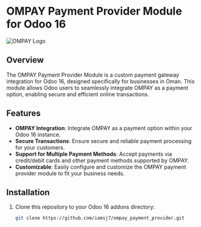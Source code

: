 # OMPAY Payment Provider Module for Odoo 16

![OMPAY Logo](https://docs.ompay.com/logo.png)

## Overview

The OMPAY Payment Provider Module is a custom payment gateway integration for Odoo 16, designed specifically for businesses in Oman. This module allows Odoo users to seamlessly integrate OMPAY as a payment option, enabling secure and efficient online transactions.

## Features

- **OMPAY Integration**: Integrate OMPAY as a payment option within your Odoo 16 instance.
- **Secure Transactions**: Ensure secure and reliable payment processing for your customers.
- **Support for Multiple Payment Methods**: Accept payments via credit/debit cards and other payment methods supported by OMPAY.
- **Customizable**: Easily configure and customize the OMPAY payment provider module to fit your business needs.

## Installation

1. Clone this repository to your Odoo 16 addons directory:

   ```bash
   git clone https://github.com/iamsj7/ompay_payment_provider.git

